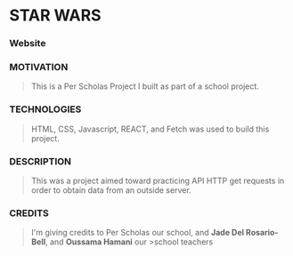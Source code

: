 #  STAR WARS

### Website


### MOTIVATION

> This is a Per Scholas Project I built as part of a school project.

### TECHNOLOGIES
> HTML, CSS, Javascript, REACT, and Fetch was used to build this project. 

### DESCRIPTION
> This was a project aimed toward practicing API HTTP get requests in order to obtain data from an outside server. 


### CREDITS

> I'm giving credits to Per Scholas our school, and **Jade Del Rosario-Bell**, and **Oussama Hamani** our >school teachers 
